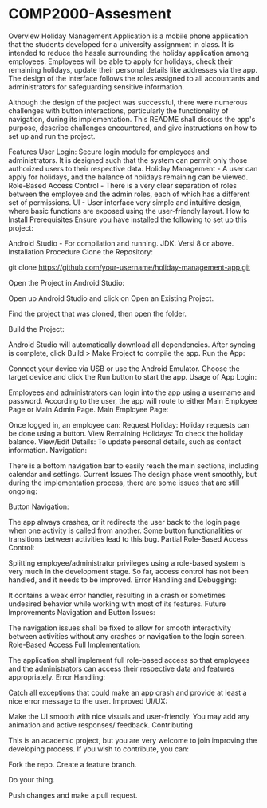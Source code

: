 # COMP2000-Assesment
Overview
Holiday Management Application is a mobile phone application that the students developed for a university assignment in class. It is intended to reduce the hassle surrounding the holiday application among employees. Employees will be able to apply for holidays, check their remaining holidays, update their personal details like addresses via the app. The design of the interface follows the roles assigned to all accountants and administrators for safeguarding sensitive information.

Although the design of the project was successful, there were numerous challenges with button interactions, particularly the functionality of navigation, during its implementation. This README shall discuss the app's purpose, describe challenges encountered, and give instructions on how to set up and run the project.

Features
User Login: Secure login module for employees and administrators. It is designed such that the system can permit only those authorized users to their respective data.
Holiday Management - A user can apply for holidays, and the balance of holidays remaining can be viewed. 
Role-Based Access Control - There is a very clear separation of roles between the employee and the admin roles, each of which has a different set of permissions. 
UI - User interface very simple and intuitive design, where basic functions are exposed using the user-friendly layout.
How to Install
Prerequisites
Ensure you have installed the following to set up this project:

Android Studio - For compilation and running.
JDK: Versi 8 or above.
Installation Procedure
Clone the Repository:

git clone https://github.com/your-username/holiday-management-app.git

Open the Project in Android Studio:

Open up Android Studio and click on Open an Existing Project.

Find the project that was cloned, then open the folder.

Build the Project:

Android Studio will automatically download all dependencies.
After syncing is complete, click Build > Make Project to compile the app.
Run the App:

Connect your device via USB or use the Android Emulator.
Choose the target device and click the Run button to start the app.
Usage of App
Login:

Employees and administrators can login into the app using a username and password.
According to the user, the app will route to either Main Employee Page or Main Admin Page.
Main Employee Page:

Once logged in, an employee can:
Request Holiday: Holiday requests can be done using a button.
View Remaining Holidays: To check the holiday balance.
View/Edit Details: To update personal details, such as contact information.
Navigation:

There is a bottom navigation bar to easily reach the main sections, including calendar and settings.
Current Issues
The design phase went smoothly, but during the implementation process, there are some issues that are still ongoing:

Button Navigation:

The app always crashes, or it redirects the user back to the login page when one activity is called from another. Some button functionalities or transitions between activities lead to this bug.
Partial Role-Based Access Control:

Splitting employee/administrator privileges using a role-based system is very much in the development stage. So far, access control has not been handled, and it needs to be improved.
Error Handling and Debugging:

It contains a weak error handler, resulting in a crash or sometimes undesired behavior while working with most of its features.
Future Improvements
Navigation and Button Issues:

The navigation issues shall be fixed to allow for smooth interactivity between activities without any crashes or navigation to the login screen.
Role-Based Access Full Implementation:

The application shall implement full role-based access so that employees and the administrators can access their respective data and features appropriately.
Error Handling:

Catch all exceptions that could make an app crash and provide at least a nice error message to the user.
Improved UI/UX:

Make the UI smooth with nice visuals and user-friendly. You may add any animation and active responses/ feedback.
Contributing

This is an academic project, but you are very welcome to join improving the developing process. If you wish to contribute, you can:

Fork the repo.
Create a feature branch.

Do your thing.

Push changes and make a pull request.

